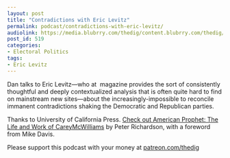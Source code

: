 ```yaml
---
layout: post
title: "Contradictions with Eric Levitz"
permalink: podcast/contradictions-with-eric-levitz/
audiolink: https://media.blubrry.com/thedig/content.blubrry.com/thedig/The_Dig_-_EP_181_-_Levitz.mp3
post_id: 519
categories: 
- Electoral Politics
tags: 
- Eric Levitz
---
```


Dan talks to Eric Levitz—who at 
magazine provides the sort of consistently thoughtful and deeply contextualized analysis that is often quite hard to find on mainstream new sites—about the increasingly-impossible to reconcile immanent contradictions shaking the Democratic and Republican parties.

Thanks to University of California Press. 
[Check out American Prophet: The Life and Work of CareyMcWilliams](https://www.ucpress.edu/book/9780520304291/american-prophet) by Peter Richardson, with a foreword from Mike Davis.

Please support this podcast with your money at [patreon.com/thedig](patreon.com/thedig)
